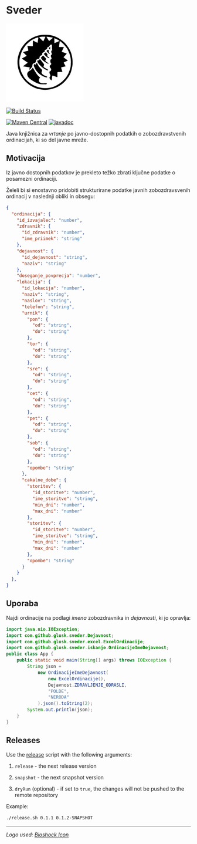 # Sveder

![Logo](logo.png)

[![Build Status](https://travis-ci.com/Glusk/sveder.svg?branch=master)](https://travis-ci.com/Glusk/sveder)

[![Maven Central](https://maven-badges.herokuapp.com/maven-central/com.github.glusk/sveder/badge.svg)](https://maven-badges.herokuapp.com/maven-central/com.github.glusk/sveder)
[![javadoc](https://javadoc.io/badge2/com.github.glusk/sveder/javadoc.svg)](https://javadoc.io/doc/com.github.glusk/sveder)

Java knjižnica za *vrtanje* po javno-dostopnih podatkih o zobozdravstvenih
ordinacijah, ki so del javne mreže.

## Motivacija

Iz javno dostopnih podatkov je prekleto težko zbrati ključne podatke o posamezni ordinaciji.

Želeli bi si enostavno  pridobiti strukturirane podatke javnih zobozdravsvenih ordinacij
v naslednji obliki in obsegu:

``` json
{
  "ordinacija": {
    "id_izvajalec": "number",
    "zdravnik": {
      "id_zdravnik": "number",
      "ime_priimek": "string"
    },
    "dejavnost": {
      "id_dejavnost": "string",
      "naziv": "string"
    },
    "doseganje_povprecja": "number",
    "lokacija": {
      "id_lokacija": "number",
      "naziv": "string",
      "naslov": "string",
      "telefon": "string",
      "urnik": {
        "pon": {
          "od": "string",
          "do": "string"
        },
        "tor": {
          "od": "string",
          "do": "string"
        },
        "sre": {
          "od": "string",
          "do": "string"
        },
        "cet": {
          "od": "string",
          "do": "string"
        },
        "pet": {
          "od": "string",
          "do": "string"
        },
        "sob": {
          "od": "string",
          "do": "string"
        },
        "opombe": "string"
      },
      "cakalne_dobe": {
        "storitev": {
          "id_storitve": "number",
          "ime_storitve": "string",
          "min_dni": "number",
          "max_dni": "number"
        },
        "storitev": {
          "id_storitve": "number",
          "ime_storitve": "string",
          "min_dni": "number",
          "max_dni": "number"
        },
        "opombe": "string"
      }
    }
  },
}
```

## Uporaba

Najdi ordinacije na podlagi *imena* zobozdravnika in *dejavnosti*, ki jo opravlja:

``` java
import java.nio.IOException;
import com.github.glusk.sveder.Dejavnost;
import com.github.glusk.sveder.excel.ExcelOrdinacije;
import com.github.glusk.sveder.iskanje.OrdinacijeImeDejavnost;
public class App {
    public static void main(String[] args) throws IOException {
        String json =
            new OrdinacijeImeDejavnost(
                new ExcelOrdinacije(),
                Dejavnost.ZDRAVLJENJE_ODRASLI,
                "POLDE",
                "NERODA"
            ).json().toString(2);
        System.out.println(json);
    }
}
```

## Releases

Use the [release](./release.sh) script with the following arguments:

1.  `release` - the next release version

2.  `snapshot` - the next snapshot version

3.  `dryRun` (optional) - if set to `true`, the changes will not be pushed
   to the remote repository

Example:

``` bash
./release.sh 0.1.1 0.1.2-SNAPSHOT
```
---

*Logo used: <a href="https://vectorified.com/bioshock-icon">Bioshock Icon</a>*
